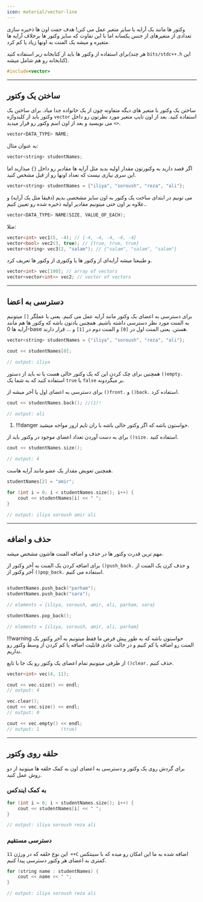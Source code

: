 ```yaml
---
icon: material/vector-line
---
```


وکتور ها مانند یک آرایه با سایز متغیر عمل می کنن! هدف جفت اون ها ذخیره سازی تعدادی از متغیرهای از جنس یکسانه اما با این
تفاوت که سایز وکتور ها برخلاف آرایه ها متغیره و میشه یک المنت به اونها زیاد یا کم کرد.

برای استفاده از وکتور ها باید از کتابخانه زیر استفاده کنید(هر چند `bits/stdc++.h` این کتابخانه رو هم شامل میشه).

```cpp
#include<vector>
```

---

## ساختن یک وکتور

ساختن یک وکتور با متغیر های دیگه متفاوته چون از یک خانواده جدا میاد. برای ساختن یک وکتور باید از کلیدواژه `vector`
استفاده کنید. بعد از اون تایپ متغیر مورد نظرتون رو داخل `<>` می نویسید و بعد از اون اسم وکتور رو  قرار میدید.

```cpp
vector<DATA_TYPE> NAME;
```

به عنوان مثال:

```cpp
vector<string> studentNames;
```

اگر قصد دارید به وکتورتون مقدار اولیه بدید مثل آرایه ها مقادیر رو داخل `{}` میذارید اما این سری نیازی نیست که تعداد
اونها رو از قبل مشخص کنید.

```cpp
vector<string> studentNames = {"iliya", "soroush", "reza", "ali"};
```

می تونیم در ابتدای ساخت یک وکتور به اون سایز مشخصی بدیم (دقیقا مثل یک آرایه) و علاوه بر اون حتی میتونیم مقادیر اولیه
ذخیره شده رو تعیین کنیم..

```cpp
vector<DATA_TYPE> NAME(SIZE, VALUE_OF_EACH);
```

مثلا:

```cpp
vector<int> vec1(5, -4); // {-4, -4, -4, -4, -4}
vector<bool> vec2(3, true); // {true, true, true} 
vector<string> vec3(2, "salam"); // {"salam", "salam", "salam"}
```

و طبیعتا میشه آرایه‌ای از وکتور ها یا وکتوری از وکتور ها تعریف کرد.
```cpp
vector<int> vec[100]; // array of vectors
vector<vector<int>> vec2; // vector of vectors
```

---

## دسترسی به اعضا

برای دسترسی به اعضای یک وکتور مانند آرایه عمل می کنیم. یعنی با عملگر `[]` میتونیم به المنت مورد نظر دسترسی داشته باشیم.
همچنین یادتون باشه که وکتور ها هم مانند آرایه ها 0-base هستن. یعنی المنت اول در `[0]` و المنت دوم در `[1]` و ... قرار
دارند.

```cpp
vector<string> studentNames = {"iliya", "soroush", "reza", "ali"};

cout << studentNames[0];

// output: iliya
```

همچنین برای چک کردن این که یک وکتور خالی هست یا نه باید از دستور `()empty.` استفاده کنید که به شما یک `true` یا `false`
بر میگردونه.

 برای دسترسی به اعضای اول یا آخر میشه از `()front.` و `()back.` استفاده کرد.

```cpp
cout << studentNames.back(); //(1)!

// output: ali
```

1. !!!danger 
    حواستون باشه که اگر وکتور خالی باشه با ران تایم ارور مواجه میشید.

 برای به دست آوردن تعداد اعضای موجود در وکتور باید از `()size.` استفاده کنید.

```cpp
cout << studentNames.size();

// output: 4
```

همچنین تعویض مقدار یک عضو مانند آرایه هاست.

```cpp
studentNames[2] = "amir";

for (int i = 0; i < studentNames.size(); i++) {
    cout << studentNames[i] << " ";
}

// output: iliya soroush amir ali
```

---

## حذف و اضافه

مهم ترین قدرت وکتور ها در حذف و اضافه المنت هاشون مشخص میشه.

برای اضافه کردن یک المنت به آخر وکتور از `()push_back.` و حذف کرن یک المنت از آخر وکتور از `()pop_back.` استفاده می
کنیم.

```cpp

studentNames.push_back("parham");
studentNames.push_back("sara");

// elements = {iliya, soroush, amir, ali, parham, sara}

studentNames.pop_back();

// elements = {iliya, soroush, amir, ali, parham}
```

!!!warning
    حواستون باشه که به طور پیش فرض ما فقط میتونیم به آخر وکتور یک المنت رو اضافه یا کم کنیم و در حالت عادی قابلیت اضافه
    یا کم کردن از وسط وکتور رو نداریم.


از طرفی میتونیم تمام اعضای یک وکتور رو یک جا با تابع `()clear.` حذف کنیم.

```cpp
vector<int> vec(4, 11);

cout << vec.size() << endl;
// output: 4

vec.clear();
cout << vec.size() << endl;
// output: 0

cout << vec.empty() << endl;
// output: 1        (true)

```

---

## حلقه روی وکتور

برای گردش روی یک وکتور و دسترسی به اعضای اون به کمک حلقه ها میتونید از دو روش عمل کنید.

### به کمک ایندکس

```cpp
for (int i = 0; i < studentNames.size(); i++) {
    cout << studentNames[i] << " ";
}

// output: iliya soroush reza ali
```

### دسترسی مستقیم

این نوع حلقه که در ورژن `11 ++C` اضافه شده به ما این امکان رو میده که با سینتکس کمتری به اعضای هر وکتور دسترسی پیدا
کنیم.
```cpp
for (string name : studentNames) {
    cout << name << " ";
}

// output: iliya soroush reza ali
```
